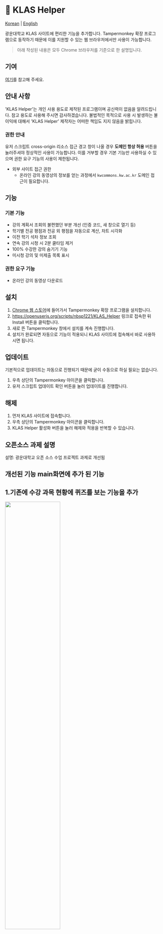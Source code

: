 # 🎠 KLAS Helper

[Korean](https://github.com/nbsp1221/klas-helper) | [English](https://github.com/nbsp1221/klas-helper/blob/master/README-EN.md)

광운대학교 KLAS 사이트에 편리한 기능을 추가합니다. Tampermonkey 확장 프로그램으로 동작하기 때문에 이를 지원할 수 있는 웹 브라우저에서만 사용이 가능합니다.

> 아래 작성된 내용은 모두 Chrome 브라우저를 기준으로 한 설명입니다.

## 기여

[여기](https://github.com/nbsp1221/klas-helper/blob/master/CONTRIBUTING.md)를 참고해 주세요.

## 안내 사항

'KLAS Helper'는 개인 사용 용도로 제작된 프로그램이며 공신력이 없음을 알려드립니다. 참고 용도로 사용해 주시면 감사하겠습니다. 불법적인 목적으로 사용 시 발생하는 불이익에 대해서 'KLAS Helper' 제작자는 어떠한 책임도 지지 않음을 밝힙니다.

### 권한 안내

유저 스크립트 cross-origin 리소스 접근 경고 창이 나올 경우 **도메인 항상 허용** 버튼을 눌러주셔야 정상적인 사용이 가능합니다. 이를 거부할 경우 기본 기능만 사용하실 수 있으며 권한 요구 기능의 사용이 제한됩니다.

* 외부 사이트 접근 권한
  - 온라인 강의 동영상의 정보를 얻는 과정에서 `kwcommons.kw.ac.kr` 도메인 접근이 필요합니다.

## 기능

### 기본 기능

* 강의 계획서 조회의 불편했던 부분 개선 (인증 코드, 새 창으로 열기 등)
* 학기별 전공 평점과 전공 외 평점을 자동으로 계산, 차트 시각화
* 이전 학기 석차 정보 조회
* 연속 강의 시청 시 2분 쿨타임 제거 
* 100% 수강한 강의 숨기기 기능
* 미시청 강의 및 미제출 목록 표시 

### 권한 요구 기능

* 온라인 강의 동영상 다운로드

## 설치

1. [Chrome 웹 스토어](https://chrome.google.com/webstore/search/tampermonkey)에 들어가서 Tampermonkey 확장 프로그램을 설치합니다.
2. https://openuserjs.org/scripts/nbsp1221/KLAS_Helper 링크로 접속한 뒤 Install 버튼을 클릭합니다.
3. 새로 뜬 Tampermonkey 창에서 설치를 계속 진행합니다.
4. 설치가 완료되면 자동으로 기능이 적용되니 KLAS 사이트에 접속해서 바로 사용하시면 됩니다.

## 업데이트

기본적으로 업데이트는 자동으로 진행되기 때문에 굳이 수동으로 하실 필요는 없습니다.

1. 우측 상단의 Tampermonkey 아이콘을 클릭합니다.
2. 유저 스크립트 업데이트 확인 버튼을 눌러 업데이트를 진행합니다.

## 해제

1. 먼저 KLAS 사이트에 접속합니다.
2. 우측 상단의 Tampermonkey 아이콘을 클릭합니다.
3. KLAS Helper 활성화 버튼을 눌러 해제와 적용을 반복할 수 있습니다.

## 오픈소스 과제 설명 

설명: 광운대학교 오픈 소스 수업 프로젝트 과제로 개선됨

## 개선된 기능 main화면에 추가 된 기능  
   ## 1.기존에 수강 과목 현황에 퀴즈를 보는 기능을 추가
   <div>
    <img width="60%" src='http://drive.google.com/uc?export=view&id=1gzuKj7weikvuIlc5uUsHQSHPi_PPwT9R' /><br>
    <img width="60%" src='http://drive.google.com/uc?export=view&id=1qvN7s9fhwcOO4gBpW2A6h_oIQDlW3MVf' /><br>
   </div>
   
   ## 2.공지사항 버튼 구현
   <img width="60%" src='http://drive.google.com/uc?export=view&id=1e8uU9YLufknokxSNOoRP_LDj-Ua1BTp-' /><br>
   설명  
   1. 공지사항 버튼 : 클락하면 공지사항 최상단에 올라온 공지 1개를 내가 수강한 과목별로 렌더링함, 한 번 더 클릭하면 끌 수 있음
   2. 올아온 공지개수 : 최상단에 올라온 공지개수와 같은 날에 올라온 공지들을 포함하여 개수를 반환 ex)3개가 올라왔다면 3개가 뜸
   3. 날짜 : 최상단에 올라온 공지의 날짜를 렌더링
   4. 클릭기능 : 커서를 이용해서 날짜 공지개수 공지사항들을 클릭하면 각 과목별 공지사항으로 넘어감
   ## 3.학사일정 버튼 구현
   <img width="60%" src='http://drive.google.com/uc?export=view&id=1-XaVnD1hCHnFfvrhXCDJC-fe3U2ksk9p' /><br>
   설명 
   1. 학사일정 버튼 : 클릭하면 최상단에 요번 달 학사일정 정보가 전달 됨, 한 번 더 클릭하면 끌 수 있음
   2. 올라온 학사 공지 : 요번 달 학사 공지가 업로드 됨
   3. 날짜 : 오늘의 날짜가 업로드 됨
   4. 클릭기능 : [학사일정]을 클릭하면 학교 홈페이지 학사일정으로 넘어가짐
   ## 4.메모 버튼 구현
   <img width="60%" src='http://drive.google.com/uc?export=view&id=1LbEq9-eKC35iBt7sooWFx3ZX-Rd5Zz4c' /><br>
   
   <img width="30%" src='http://drive.google.com/uc?export=view&id=18tW7ox3IzJE-KgprTUsnaS6flbZVA-aY' /><br>
   
   <img width="50%" src='http://drive.google.com/uc?export=view&id=1VRXTVA-Yd08e2GU6IU21iHRhK6JX8fYX' /><br>
   
   <img width="60%" src='http://drive.google.com/uc?export=view&id=1gjb0NUtwgxMfVrEEGQz5RY8qM8PyzCzz' /><br>
   설명 
   1. 메모 버튼 : 말 그대로 메모 할 수 있는 기능 홈에서만 사용가능, 한 번 더 클릭학면 끌 수 있음
   2. 입력 및 다운 기능 : 메모칸에 입력을 하면 텍스트 파일로 다운 받을 수 있음
   3. 출력 및 업로드 기능 : 내가 쓴 텍스트 파일을 업로드 시켜서 메모 창에 출력 시킬 수 있음
   4. 주의사항 : 메모 버튼을 클릭하면 그 전에 썼던 정보가 남아있지 않음(사용했으면 다운 받길 권고)
   ## 5.과대 홈페이지 버튼 :
   <img width="60%" src='http://drive.google.com/uc?export=view&id=1DfVeokOnYRFvDL8_ny3gPePtatpTxx--' /><br>
   설명 
   1. 과대 버튼 : 클릭하면 과대 박스가 뜨면서 그 버튼을 누르면 각 과대 홈페이지로 갈 수 있음, 한 번 더 클릭하면 끌 수 있음
   
  
